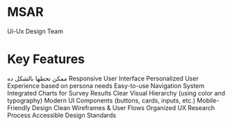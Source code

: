 # MSAR
Ui-Ux Design Team

# Key Features
ممكن تحطها بالشكل ده
Responsive User Interface
Personalized User Experience based on persona needs
Easy-to-use Navigation System
Integrated Charts for Survey Results
Clear Visual Hierarchy (using color and typography)
Modern UI Components (buttons, cards, inputs, etc.)
Mobile-Friendly Design
Clean Wireframes & User Flows
Organized UX Research Process
Accessible Design Standards


